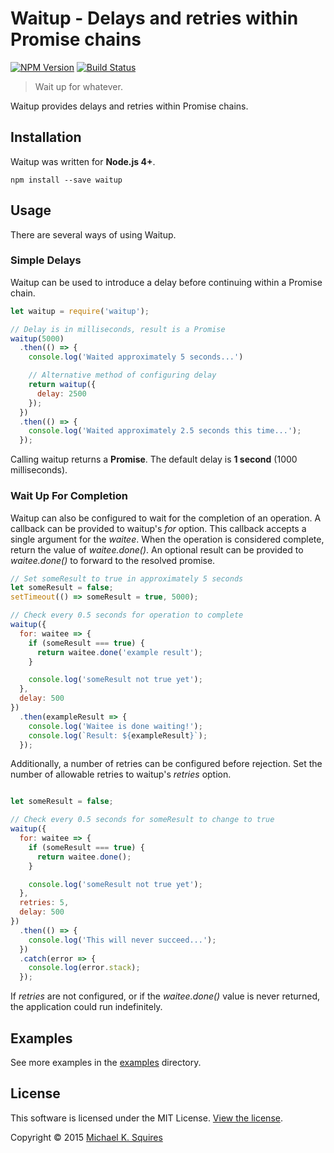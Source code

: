 # Waitup - Delays and retries within Promise chains

[![NPM Version](https://badge.fury.io/js/waitup.svg)](https://www.npmjs.com/package/waitup)
[![Build Status](https://api.travis-ci.org/sqmk/waitup.svg?branch=master)](https://travis-ci.org/sqmk/waitup)

> Wait up for whatever.

Waitup provides delays and retries within Promise chains.

## Installation

Waitup was written for **Node.js 4+**.

`npm install --save waitup`

## Usage

There are several ways of using Waitup.

### Simple Delays

Waitup can be used to introduce a delay before continuing within a Promise chain.

```js
let waitup = require('waitup');

// Delay is in milliseconds, result is a Promise
waitup(5000)
  .then(() => {
    console.log('Waited approximately 5 seconds...')

    // Alternative method of configuring delay
    return waitup({
      delay: 2500
    });
  })
  .then(() => {
    console.log('Waited approximately 2.5 seconds this time...');
  });
```

Calling waitup returns a **Promise**. The default delay is **1 second** (1000 milliseconds).

### Wait Up For Completion

Waitup can also be configured to wait for the completion of an operation. A callback
can be provided to waitup's *for* option. This callback accepts a single argument
for the *waitee*. When the operation is considered complete, return the value of
*waitee.done()*. An optional result can be provided to *waitee.done()* to forward
to the resolved promise.

```js
// Set someResult to true in approximately 5 seconds
let someResult = false;
setTimeout(() => someResult = true, 5000);

// Check every 0.5 seconds for operation to complete
waitup({
  for: waitee => {
    if (someResult === true) {
      return waitee.done('example result');
    }

    console.log('someResult not true yet');
  },
  delay: 500
})
  .then(exampleResult => {
    console.log('Waitee is done waiting!');
    console.log(`Result: ${exampleResult}`);
  });
```

Additionally, a number of retries can be configured before rejection. Set the
number of allowable retries to waitup's *retries* option.

```js

let someResult = false;

// Check every 0.5 seconds for someResult to change to true
waitup({
  for: waitee => {
    if (someResult === true) {
      return waitee.done();
    }

    console.log('someResult not true yet');
  },
  retries: 5,
  delay: 500
})
  .then(() => {
    console.log('This will never succeed...');
  })
  .catch(error => {
    console.log(error.stack);
  });
```

If *retries* are not configured, or if the *waitee.done()* value is never returned,
the application could run indefinitely.

## Examples

See more examples in the [examples](examples) directory.

## License

This software is licensed under the MIT License. [View the license](LICENSE).

Copyright © 2015 [Michael K. Squires](http://sqmk.com)
